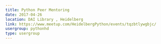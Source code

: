 ```yaml
---
title: Python Peer Mentoring
date: 2017-04-26
location: DAI Library , Heidelberg
link: https://www.meetup.com/HeidelbergPython/events/tqzbtlywgbjc/
usergroup: pythonhd
type: usergroup
---
```

